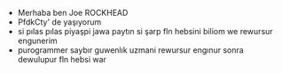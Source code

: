 - Merhaba ben Joe ROCKHEAD
- PfdkCty' de yaşıyorum
- si pılas pılas piyaşpi jawa paytın si şarp fln hebsini biliom we rewursur engunerim
- purogrammer saybır guwenlık uzmani rewursur engınur  sonra dewulupur fln hebsi war
